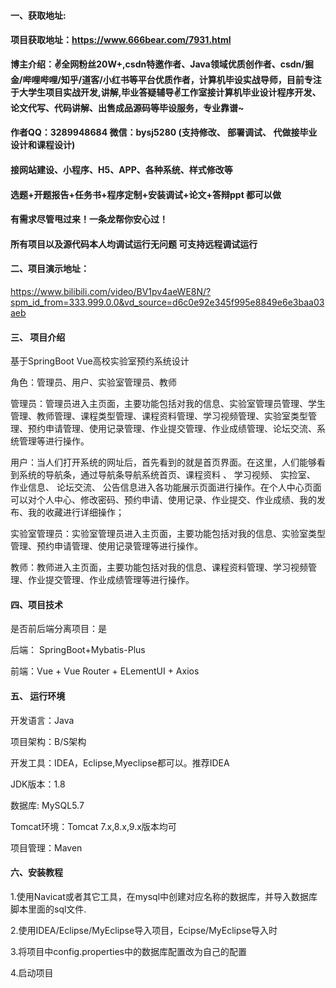 #### 一、获取地址:

#### 项目获取地址：https://www.666bear.com/7931.html

**博主介绍：✌全网粉丝20W+,csdn特邀作者、Java领域优质创作者、csdn/掘金/哔哩哔哩/知乎/道客/小红书等平台优质作者，计算机毕设实战导师，目前专注于大学生项目实战开发,讲解,毕业答疑辅导✌工作室接计算机毕业设计程序开发、论文代写、代码讲解、出售成品源码等毕设服务，专业靠谱~**

#### 作者QQ：3289948684 微信：bysj5280 (支持修改、 部署调试、 代做接毕业设计和课程设计)

#### 接网站建设、小程序、H5、APP、各种系统、样式修改等

#### 选题+开题报告+任务书+程序定制+安装调试+论文+答辩ppt 都可以做

#### 有需求尽管甩过来！一条龙帮你安心过！

#### 所有项目以及源代码本人均调试运行无问题 可支持远程调试运行


#### 二、项目演示地址：

https://www.bilibili.com/video/BV1pv4aeWE8N/?spm_id_from=333.999.0.0&vd_source=d6c0e92e345f995e8849e6e3baa03aeb


#### 三、 项目介绍

基于SpringBoot Vue高校实验室预约系统设计

角色：管理员、用户、实验室管理员、教师

管理员：管理员进入主页面，主要功能包括对我的信息、实验室管理员管理、学生管理、教师管理、课程类型管理、课程资料管理、学习视频管理、实验室类型管理、预约申请管理、使用记录管理、作业提交管理、作业成绩管理、论坛交流、系统管理等进行操作。

用户：当人们打开系统的网址后，首先看到的就是首页界面。在这里，人们能够看到系统的导航条，通过导航条导航系统首页、课程资料 、 学习视频、 实捡室、 作业信息、 论坛交流、 公告信息进入各功能展示页面进行操作。在个人中心页面可以对个人中心、修改密码、预约申请、使用记录、作业提交、作业成绩、我的发布、我的收藏进行详细操作；

实验室管理员：实验室管理员进入主页面，主要功能包括对我的信息、实验室类型管理、预约申请管理、使用记录管理等进行操作。

教师：教师进入主页面，主要功能包括对我的信息、课程资料管理、学习视频管理、作业提交管理、作业成绩管理等进行操作。

#### 四、项目技术

是否前后端分离项目：是

后端： SpringBoot+Mybatis-Plus

前端：Vue + Vue Router + ELementUI + Axios

#### 五、 运行环境

开发语言：Java

项目架构：B/S架构

开发工具：IDEA，Eclipse,Myeclipse都可以。推荐IDEA

JDK版本：1.8

数据库: MySQL5.7

Tomcat环境：Tomcat 7.x,8.x,9.x版本均可

项目管理：Maven



#### 六、安装教程

1.使用Navicat或者其它工具，在mysql中创建对应名称的数据库，并导入数据库脚本里面的sql文件.

2.使用IDEA/Eclipse/MyEclipse导入项目，Ecipse/MyEclipse导入时

3.将项目中config.properties中的数据库配置改为自己的配置

4.启动项目
